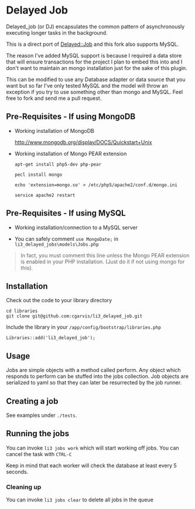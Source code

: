 # Delayed Job

Delayed_job (or DJ) encapsulates the common pattern of asynchronously executing longer tasks in the background.

This is a direct port of [Delayed::Job](https://github.com/tobi/delayed_job) and this fork also supports MySQL.

The reason I've added MySQL support is because I required a data store that will ensure transactions for the project 
I plan to embed this into and I don't want to maintain an mongo installation just for the sake of this plugin. 

This can be modified to use any Database adapter or data source that you want but so far I've only tested MySQL 
and the model will throw an exception if you try to use something other than mongo and MySQL. 
Feel free to fork and send me a pull request.

## Pre-Requisites - If using MongoDB


- Working installation of MongoDB

    http://www.mongodb.org/display/DOCS/Quickstart+Unix

- Working installation of Mongo PEAR extension

    `apt-get install php5-dev php-pear`

    `pecl install mongo`

    `echo 'extension=mongo.so' > /etc/php5/apache2/conf.d/mongo.ini`

    `service apache2 restart`

## Pre-Requisites - If using MySQL

- Working installation/connection to a MySQL server

- You can safely comment `use MongoDate;` in `li3_delayed_jobs\models\Jobs.php`

> In fact, you must comment this line unless the Mongo PEAR extension is enabled in your PHP installation. (Just do it if not using mongo for this).

## Installation

Check out the code to your library directory

    cd libraries
    git clone git@github.com:cgarvis/li3_delayed_job.git
    
Include the library in your `/app/config/bootstrap/libraries.php`

    Libraries::add('li3_delayed_job');
    
## Usage

Jobs are simple objects with a method called perform.  Any object which responds to perform can be stuffed into the jobs collection. Job objects are serialized to yaml so that they can later be resurrected by the job runner.

## Creating a job

See examples under `./tests`.

## Running the jobs

You can invoke `li3 jobs work` which will start working off jobs.  You can cancel the task with `CTRL-C`

Keep in mind that each worker will check the database at least every 5 seconds.

### Cleaning up

You can invoke `li3 jobs clear` to delete all jobs in the queue

